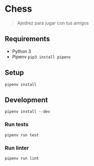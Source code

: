 # Chess

> Ajedrez para jugar con tus amigos

## Requirements

* Python 3
* Pipenv `pip3 install pipenv`

## Setup

`pipenv install`

## Development

`pipenv install --dev`

### Run tests

`pipenv run test`

### Run linter

`pipenv run lint`
